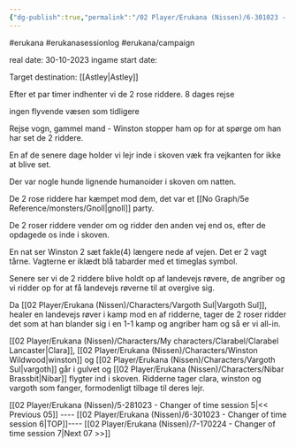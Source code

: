```yaml
---
{"dg-publish":true,"permalink":"/02 Player/Erukana (Nissen)/6-301023 - Changer of time session 6/","tags":["erukana","erukanasessionlog","erukana/campaign"]}
---
```



#erukana #erukanasessionlog #erukana/campaign 

real date: 30-10-2023
ingame start date:  

Target destination: [[Astley\|Astley]] 

Efter et par timer indhenter vi de 2 rose riddere. 
8 dages rejse 

ingen flyvende væsen som tidligere

Rejse vogn, gammel mand - Winston stopper ham op for at spørge om han har set de 2 riddere. 

En af de senere dage holder vi lejr inde i skoven væk fra vejkanten for ikke at blive set. 

Der var nogle hunde lignende humanoider i skoven om natten.

De 2 rose riddere har kæmpet mod dem, det var et [[No Graph/5e Reference/monsters/Gnoll\|gnoll]] party. 

De 2 roser riddere vender om og ridder den anden vej end os, efter de opdagede os inde i skoven. 

En nat ser Winston 2 sæt fakle(4) længere nede af vejen. Det er 2 vagt tårne.  Vagterne er iklædt blå tabarder med et timeglas symbol. 

Senere ser vi de 2 riddere blive holdt op af landevejs røvere, de angriber og vi ridder op for at få landevejs røverne til at overgive sig. 

Da [[02 Player/Erukana (Nissen)/Characters/Vargoth Sul\|Vargoth Sul]], healer en landevejs røver i kamp mod en af ridderne, tager de 2 roser ridder det som at han blander sig i en 1-1 kamp og angriber ham og så er vi all-in. 

[[02 Player/Erukana (Nissen)/Characters/My characters/Clarabel/Clarabel Lancaster\|Clara]], [[02 Player/Erukana (Nissen)/Characters/Winston Wildwood\|winston]] og [[02 Player/Erukana (Nissen)/Characters/Vargoth Sul\|vargoth]] går i gulvet og [[02 Player/Erukana (Nissen)/Characters/Nibar Brassbit\|Nibar]] flygter ind i skoven. Ridderne tager clara, winston og vargoth som fanger, formodenligt tilbage til deres lejr.

[[02 Player/Erukana (Nissen)/5-281023 - Changer of time session 5\|<< Previous 05]] ---- [[02 Player/Erukana (Nissen)/6-301023 - Changer of time session 6\|TOP]]---- [[02 Player/Erukana (Nissen)/7-170224 - Changer of time session 7\|Next 07 >>]]